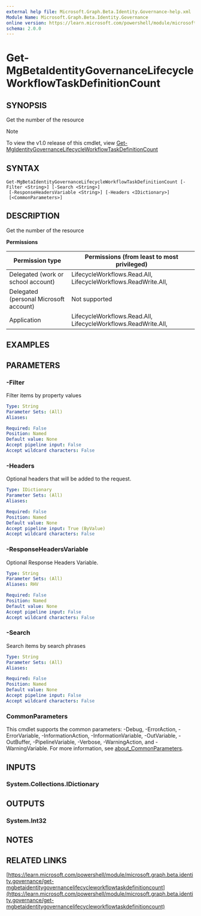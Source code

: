 ```yaml
---
external help file: Microsoft.Graph.Beta.Identity.Governance-help.xml
Module Name: Microsoft.Graph.Beta.Identity.Governance
online version: https://learn.microsoft.com/powershell/module/microsoft.graph.beta.identity.governance/get-mgbetaidentitygovernancelifecycleworkflowtaskdefinitioncount
schema: 2.0.0
---
```


# Get-MgBetaIdentityGovernanceLifecycleWorkflowTaskDefinitionCount

## SYNOPSIS
Get the number of the resource

> [!NOTE]
> To view the v1.0 release of this cmdlet, view [Get-MgIdentityGovernanceLifecycleWorkflowTaskDefinitionCount](/powershell/module/Microsoft.Graph.Identity.Governance/Get-MgIdentityGovernanceLifecycleWorkflowTaskDefinitionCount?view=graph-powershell-1.0)

## SYNTAX

```
Get-MgBetaIdentityGovernanceLifecycleWorkflowTaskDefinitionCount [-Filter <String>] [-Search <String>]
 [-ResponseHeadersVariable <String>] [-Headers <IDictionary>]
 [<CommonParameters>]
```

## DESCRIPTION
Get the number of the resource

**Permissions**

| Permission type | Permissions (from least to most privileged) |
| --------------- | ------------------------------------------  |
| Delegated (work or school account) | LifecycleWorkflows.Read.All, LifecycleWorkflows.ReadWrite.All,  |
| Delegated (personal Microsoft account) | Not supported |
| Application | LifecycleWorkflows.Read.All, LifecycleWorkflows.ReadWrite.All,  |

## EXAMPLES

## PARAMETERS

### -Filter
Filter items by property values

```yaml
Type: String
Parameter Sets: (All)
Aliases:

Required: False
Position: Named
Default value: None
Accept pipeline input: False
Accept wildcard characters: False
```

### -Headers
Optional headers that will be added to the request.

```yaml
Type: IDictionary
Parameter Sets: (All)
Aliases:

Required: False
Position: Named
Default value: None
Accept pipeline input: True (ByValue)
Accept wildcard characters: False
```

### -ResponseHeadersVariable
Optional Response Headers Variable.

```yaml
Type: String
Parameter Sets: (All)
Aliases: RHV

Required: False
Position: Named
Default value: None
Accept pipeline input: False
Accept wildcard characters: False
```

### -Search
Search items by search phrases

```yaml
Type: String
Parameter Sets: (All)
Aliases:

Required: False
Position: Named
Default value: None
Accept pipeline input: False
Accept wildcard characters: False
```

### CommonParameters
This cmdlet supports the common parameters: -Debug, -ErrorAction, -ErrorVariable, -InformationAction, -InformationVariable, -OutVariable, -OutBuffer, -PipelineVariable, -Verbose, -WarningAction, and -WarningVariable. For more information, see [about_CommonParameters](http://go.microsoft.com/fwlink/?LinkID=113216).

## INPUTS

### System.Collections.IDictionary
## OUTPUTS

### System.Int32
## NOTES

## RELATED LINKS

[https://learn.microsoft.com/powershell/module/microsoft.graph.beta.identity.governance/get-mgbetaidentitygovernancelifecycleworkflowtaskdefinitioncount](https://learn.microsoft.com/powershell/module/microsoft.graph.beta.identity.governance/get-mgbetaidentitygovernancelifecycleworkflowtaskdefinitioncount)
























